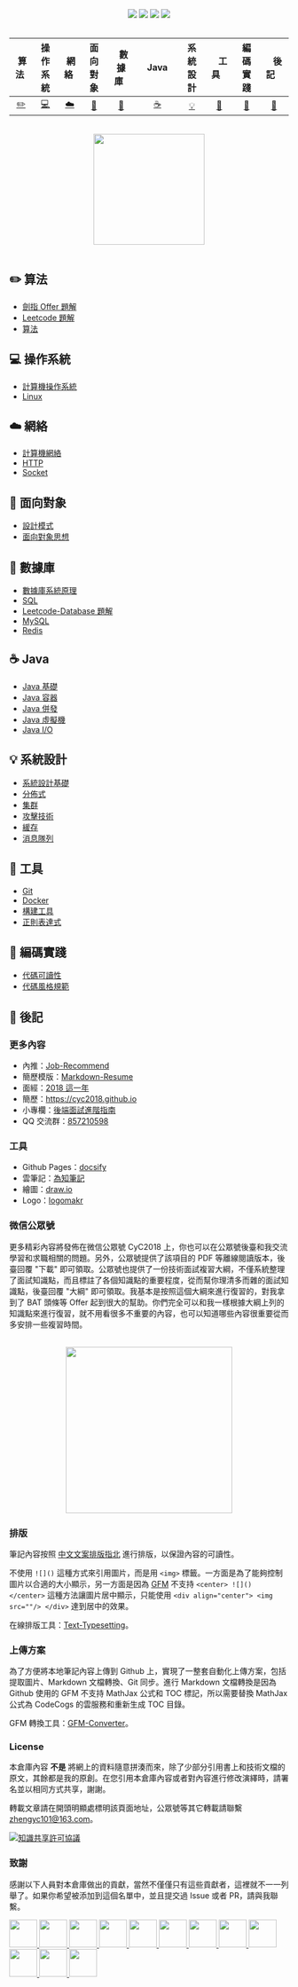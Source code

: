 <div align="center">
    <a href="https://gitstar-ranking.com/repositories"> <img src="https://badgen.net/badge/Rank/20?icon=github&color=4ab8a1"></a>
    <a href="assets/download.md"> <img src="https://badgen.net/badge/OvO/%E7%A6%BB%E7%BA%BF%E4%B8%8B%E8%BD%BD?icon=telegram&color=4ab8a1"></a>
    <a href="https://cyc2018.github.io/CS-Notes"> <img src="https://badgen.net/badge/CyC/%E5%9C%A8%E7%BA%BF%E9%98%85%E8%AF%BB?icon=sourcegraph&color=4ab8a1"></a>
    <a href="#微信公眾號"> <img src="https://badgen.net/badge/%e5%85%ac%e4%bc%97%e5%8f%b7/CyC2018?icon=rss&color=4ab8a1"></a>
</div>
<br>

| &nbsp;算法&nbsp; | 操作系統 | &nbsp;網絡&nbsp;|面向對象| &nbsp;&nbsp;數據庫&nbsp;&nbsp;|&nbsp;&nbsp;&nbsp;Java&nbsp;&nbsp;&nbsp;|         系統設計| &nbsp;&nbsp;&nbsp;工具&nbsp;&nbsp;&nbsp; |編碼實踐| &nbsp;&nbsp;&nbsp;後記&nbsp;&nbsp;&nbsp; |
| :---: | :----: | :---: | :----: | :----: | :----: | :----: | :----: | :----: | :----: |
| [:pencil2:](#pencil2-算法) | [:computer:](#computer-操作系統) | [:cloud:](#cloud-網絡) | [:art:](#art-面向對象) | [:floppy_disk:](#floppy_disk-數據庫) |[:coffee:](#coffee-java)| [:bulb:](#bulb-系統設計) |[:wrench:](#wrench-工具)| [:watermelon:](#watermelon-編碼實踐) |[:memo:](#memo-後記)|

<br>

<div align="center">
    <img src="assets/LogoMakr_0zpEzN.png" width="200px">
</div>

<br>

## :pencil2: 算法

- [劍指 Offer 題解](https://github.com/ateliershen/CS-Notes_zh-TW/blob/master/notes/劍指%20Offer%20題解%20-%20目錄.md)
- [Leetcode 題解](https://github.com/ateliershen/CS-Notes_zh-TW/blob/master/notes/Leetcode%20題解%20-%20目錄.md)
- [算法](https://github.com/ateliershen/CS-Notes_zh-TW/blob/master/notes/算法%20-%20目錄.md)

## :computer: 操作系統

- [計算機操作系統](https://github.com/ateliershen/CS-Notes_zh-TW/blob/master/notes/計算機操作系統%20-%20目錄.md)
- [Linux](https://github.com/ateliershen/CS-Notes_zh-TW/blob/master/notes/Linux.md)

## :cloud: 網絡 

- [計算機網絡](https://github.com/ateliershen/CS-Notes_zh-TW/blob/master/notes/計算機網絡%20-%20目錄.md)
- [HTTP](https://github.com/ateliershen/CS-Notes_zh-TW/blob/master/notes/HTTP.md)
- [Socket](https://github.com/ateliershen/CS-Notes_zh-TW/blob/master/notes/Socket.md)

## :art: 面向對象

- [設計模式](https://github.com/ateliershen/CS-Notes_zh-TW/blob/master/notes/設計模式.md)
- [面向對象思想](https://github.com/ateliershen/CS-Notes_zh-TW/blob/master/notes/面向對象思想.md)

## :floppy_disk: 數據庫

- [數據庫系統原理](https://github.com/ateliershen/CS-Notes_zh-TW/blob/master/notes/數據庫系統原理.md)
- [SQL](https://github.com/ateliershen/CS-Notes_zh-TW/blob/master/notes/SQL.md)
- [Leetcode-Database 題解](https://github.com/ateliershen/CS-Notes_zh-TW/blob/master/notes/Leetcode-Database%20題解.md)
- [MySQL](https://github.com/ateliershen/CS-Notes_zh-TW/blob/master/notes/MySQL.md)
- [Redis](https://github.com/ateliershen/CS-Notes_zh-TW/blob/master/notes/Redis.md)

## :coffee: Java

- [Java 基礎](https://github.com/ateliershen/CS-Notes_zh-TW/blob/master/notes/Java%20基礎.md)
- [Java 容器](https://github.com/ateliershen/CS-Notes_zh-TW/blob/master/notes/Java%20容器.md)
- [Java 併發](https://github.com/ateliershen/CS-Notes_zh-TW/blob/master/notes/Java%20併發.md)
- [Java 虛擬機](https://github.com/ateliershen/CS-Notes_zh-TW/blob/master/notes/Java%20虛擬機.md)
- [Java I/O](https://github.com/ateliershen/CS-Notes_zh-TW/blob/master/notes/Java%20IO.md)

## :bulb: 系統設計 

- [系統設計基礎](https://github.com/ateliershen/CS-Notes_zh-TW/blob/master/notes/系統設計基礎.md)
- [分佈式](https://github.com/ateliershen/CS-Notes_zh-TW/blob/master/notes/分佈式.md)
- [集群](https://github.com/ateliershen/CS-Notes_zh-TW/blob/master/notes/集群.md)
- [攻擊技術](https://github.com/ateliershen/CS-Notes_zh-TW/blob/master/notes/攻擊技術.md)
- [緩存](https://github.com/ateliershen/CS-Notes_zh-TW/blob/master/notes/緩存.md)
- [消息隊列](https://github.com/ateliershen/CS-Notes_zh-TW/blob/master/notes/消息隊列.md)

## :wrench: 工具 

- [Git](https://github.com/ateliershen/CS-Notes_zh-TW/blob/master/notes/Git.md)
- [Docker](https://github.com/ateliershen/CS-Notes_zh-TW/blob/master/notes/Docker.md)
- [構建工具](https://github.com/ateliershen/CS-Notes_zh-TW/blob/master/notes/構建工具.md)
- [正則表達式](https://github.com/ateliershen/CS-Notes_zh-TW/blob/master/notes/正則表達式.md)

## :watermelon: 編碼實踐 

- [代碼可讀性](https://github.com/ateliershen/CS-Notes_zh-TW/blob/master/notes/代碼可讀性.md)
- [代碼風格規範](https://github.com/ateliershen/CS-Notes_zh-TW/blob/master/notes/代碼風格規範.md)

## :memo: 後記

### 更多內容

- 內推：[Job-Recommend](https://github.com/CyC2018/Job-Recommend)
- 簡歷模版：[Markdown-Resume](https://github.com/CyC2018/Markdown-Resume)
- 面經：[2018 這一年](https://www.nowcoder.com/discuss/137593)
- 簡歷：https://cyc2018.github.io
- 小專欄：[後端面試進階指南](https://xiaozhuanlan.com/CyC2018)
- QQ 交流群：[857210598](assets/group.png)

### 工具

- Github Pages：[docsify](https://docsify.js.org/#/)
- 雲筆記：[為知筆記](http://www.wiz.cn/)
- 繪圖：[draw.io](https://www.draw.io/)
- Logo：[logomakr](https://logomakr.com/)

### 微信公眾號

更多精彩內容將發佈在微信公眾號 CyC2018 上，你也可以在公眾號後臺和我交流學習和求職相關的問題。另外，公眾號提供了該項目的 PDF 等離線閱讀版本，後臺回覆 "下載" 即可領取。公眾號也提供了一份技術面試複習大綱，不僅系統整理了面試知識點，而且標註了各個知識點的重要程度，從而幫你理清多而雜的面試知識點，後臺回覆 "大綱" 即可領取。我基本是按照這個大綱來進行復習的，對我拿到了 BAT 頭條等 Offer 起到很大的幫助。你們完全可以和我一樣根據大綱上列的知識點來進行復習，就不用看很多不重要的內容，也可以知道哪些內容很重要從而多安排一些複習時間。

<br>

<div align="center"><img width="300px" src="https://cs-notes-1256109796.cos.ap-guangzhou.myqcloud.com/other/公眾號海報6.png"></img></div>

### 排版

筆記內容按照 [中文文案排版指北](https://github.com/sparanoid/chinese-copywriting-guidelines) 進行排版，以保證內容的可讀性。

不使用 `![]()` 這種方式來引用圖片，而是用 `<img>` 標籤。一方面是為了能夠控制圖片以合適的大小顯示，另一方面是因為 [GFM](https://github.github.com/gfm/) 不支持 `<center> ![]() </center>` 這種方法讓圖片居中顯示，只能使用 `<div align="center"> <img src=""/> </div>` 達到居中的效果。

在線排版工具：[Text-Typesetting](https://github.com/CyC2018/Text-Typesetting)。

### 上傳方案

為了方便將本地筆記內容上傳到 Github 上，實現了一整套自動化上傳方案，包括提取圖片、Markdown 文檔轉換、Git 同步。進行 Markdown 文檔轉換是因為 Github 使用的 GFM 不支持 MathJax 公式和 TOC 標記，所以需要替換 MathJax 公式為 CodeCogs 的雲服務和重新生成 TOC 目錄。

GFM 轉換工具：[GFM-Converter](https://github.com/CyC2018/GFM-Converter)。

### License

本倉庫內容 **不是** 將網上的資料隨意拼湊而來，除了少部分引用書上和技術文檔的原文，其餘都是我的原創。在您引用本倉庫內容或者對內容進行修改演繹時，請署名並以相同方式共享，謝謝。

轉載文章請在開頭明顯處標明該頁面地址，公眾號等其它轉載請聯繫 zhengyc101@163.com。

<a rel="license" href="http://creativecommons.org/licenses/by-nc-sa/4.0/"><img alt="知識共享許可協議" style="border-width:0" src="https://i.creativecommons.org/l/by-nc-sa/4.0/88x31.png" /></a>

### 致謝

感謝以下人員對本倉庫做出的貢獻，當然不僅僅只有這些貢獻者，這裡就不一一列舉了。如果你希望被添加到這個名單中，並且提交過 Issue 或者 PR，請與我聯繫。

<a href="https://github.com/linw7">
    <img src="https://avatars3.githubusercontent.com/u/21679154?s=400&v=4" width="50px">
</a> 
<a href="https://github.com/g10guang">
    <img src="https://avatars1.githubusercontent.com/u/18458140?s=400&v=4" width="50px">
</a>
<a href="https://github.com/Sctwang">
    <img src="https://avatars3.githubusercontent.com/u/33345444?s=400&v=4" width="50px">
</a> 
<a href="https://github.com/ResolveWang">
    <img src="https://avatars1.githubusercontent.com/u/8018776?s=400&v=4" width="50px">
</a>
<a href="https://github.com/crossoverJie">
    <img src="https://avatars1.githubusercontent.com/u/15684156?s=400&v=4" width="50px">
</a> 
<a href="https://github.com/jy03078584">
    <img src="https://avatars2.githubusercontent.com/u/7719370?s=400&v=4" width="50px">
</a>
<a href="https://github.com/kwongtailau">
    <img src="https://avatars0.githubusercontent.com/u/22954582?s=400&v=4" width="50px">
</a>
<a href="https://github.com/xiangflight">
    <img src="https://avatars2.githubusercontent.com/u/10072416?s=400&v=4" width="50px">
</a>
<a href="https://github.com/mafulong">
    <img src="https://avatars1.githubusercontent.com/u/24795000?s=400&v=4" width="50px">
</a>
<a href="https://github.com/yanglbme">
    <img src="https://avatars1.githubusercontent.com/u/21008209?s=400&v=4" width="50px">
</a>
<a href="https://github.com/OOCZC">
    <img src="https://avatars1.githubusercontent.com/u/11623828?s=400&v=4" width="50px">
</a>
<a href="https://github.com/5renyuebing">
    <img src="https://avatars1.githubusercontent.com/u/32872430?s=400&v=4" width="50px">
</a>
